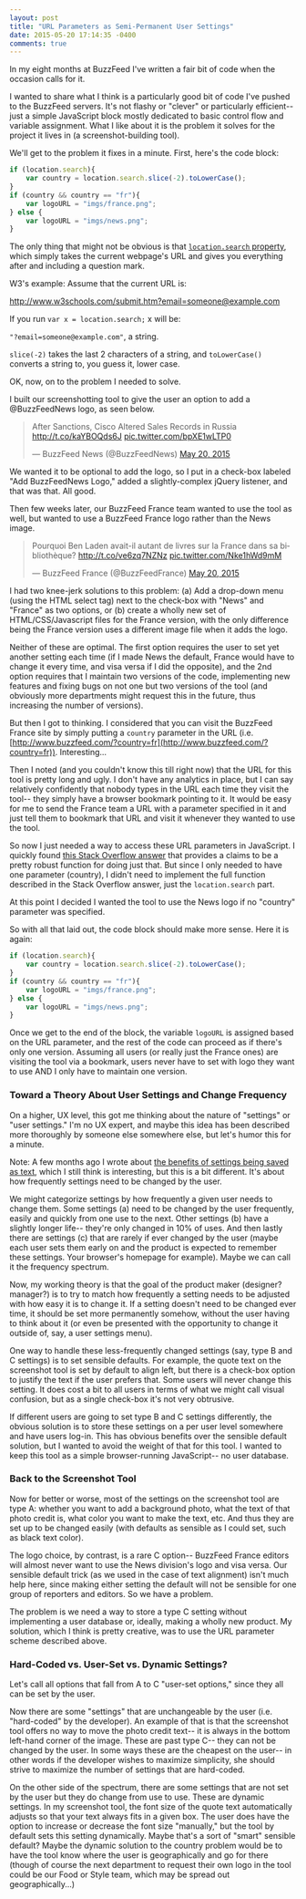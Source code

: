 ```yaml
---
layout: post
title: "URL Parameters as Semi-Permanent User Settings"
date: 2015-05-20 17:14:35 -0400
comments: true
---
```


In my eight months at BuzzFeed I've written a fair bit of code when the occasion calls for it. 

I wanted to share what I think is a particularly good bit of code I've pushed to the BuzzFeed servers. It's not flashy or "clever" or particularly efficient-- just a simple JavaScript block mostly dedicated to basic control flow and variable assignment. What I like about it is the problem it solves for the project it lives in (a screenshot-building tool). 

<!-- more -->

We'll get to the problem it fixes in a minute. First, here's the code block:

```javascript
if (location.search){
    var country = location.search.slice(-2).toLowerCase();
}
if (country && country == "fr"){
    var logoURL = "imgs/france.png";
} else {
    var logoURL = "imgs/news.png";
}
```

The only thing that might not be obvious is that [`location.search` property](http://www.w3schools.com/jsref/prop_loc_search.asp), which simply takes the current webpage's URL and gives you everything after and including a question mark. 

W3's example: Assume that the current URL is: 

http://www.w3schools.com/submit.htm?email=someone@example.com 

If you run `var x = location.search;` x will be: 

`"?email=someone@example.com"`, a string. 

`slice(-2)` takes the last 2 characters of a string, and `toLowerCase()` converts a string to, you guess it, lower case. 

OK, now, on to the problem I needed to solve. 

I built our screenshotting tool to give the user an option to add a @BuzzFeedNews logo, as seen below. 

<blockquote class="twitter-tweet" lang="en"><p lang="en" dir="ltr">After Sanctions, Cisco Altered Sales Records in Russia <a href="http://t.co/kaYBOQds6J">http://t.co/kaYBOQds6J</a> <a href="http://t.co/bpXE1wLTP0">pic.twitter.com/bpXE1wLTP0</a></p>&mdash; BuzzFeed News (@BuzzFeedNews) <a href="https://twitter.com/BuzzFeedNews/status/601102020200820737">May 20, 2015</a></blockquote>
<script async src="//platform.twitter.com/widgets.js" charset="utf-8"></script>

We wanted it to be optional to add the logo, so I put in a check-box labeled "Add BuzzFeedNews Logo," added a slightly-complex jQuery listener, and that was that. All good. 

Then few weeks later, our BuzzFeed France team wanted to use the tool as well, but wanted to use a BuzzFeed France logo rather than the News image. 

<blockquote class="twitter-tweet" lang="en"><p lang="fr" dir="ltr">Pourquoi Ben Laden avait-il autant de livres sur la France dans sa bibliothèque? &#10;<a href="http://t.co/ve6zq7NZNz">http://t.co/ve6zq7NZNz</a> <a href="http://t.co/Nke1hWd9mM">pic.twitter.com/Nke1hWd9mM</a></p>&mdash; BuzzFeed France (@BuzzFeedFrance) <a href="https://twitter.com/BuzzFeedFrance/status/601045795169767424">May 20, 2015</a></blockquote>
<script async src="//platform.twitter.com/widgets.js" charset="utf-8"></script>

I had two knee-jerk solutions to this problem: (a) Add a drop-down menu (using the HTML select tag) next to the check-box with "News" and "France" as two options, or (b) create a wholly new set of HTML/CSS/Javascript files for the France version, with the only difference being the France version uses a different image file when it adds the logo. 

Neither of these are optimal. The first option requires the user to set yet another setting each time (if I made News the default, France would have to change it every time, and visa versa if I did the opposite), and the 2nd option requires that I maintain two versions of the code, implementing new features and fixing bugs on not one but two versions of the tool (and obviously more departments might request this in the future, thus increasing the number of versions). 

But then I got to thinking. I considered that you can visit the BuzzFeed France site by simply putting a `country` parameter in the URL (i.e. [http://www.buzzfeed.com/?country=fr](http://www.buzzfeed.com/?country=fr)). Interesting... 

Then I noted (and you couldn't know this till right now) that the URL for this tool is pretty long and ugly. I don't have any analytics in place, but I can say relatively confidently that nobody types in the URL each time they visit the tool-- they simply have a browser bookmark pointing to it. It would be easy for me to send the France team a URL with a parameter specified in it and just tell them to bookmark that URL and visit it whenever they wanted to use the tool. 

So now I just needed a way to access these URL parameters in JavaScript. I quickly found [this Stack Overflow answer](http://stackoverflow.com/questions/979975/how-to-get-the-value-from-the-url-parameter) that provides a claims to be a pretty robust function for doing just that. But since I only needed to have one parameter (country), I didn't need to implement the full function described in the Stack Overflow answer, just the `location.search` part. 

At this point I decided I wanted the tool to use the News logo if no "country" parameter was specified. 

So with all that laid out, the code block should make more sense. Here it is again: 

```javascript
if (location.search){
    var country = location.search.slice(-2).toLowerCase();
}
if (country && country == "fr"){
    var logoURL = "imgs/france.png";
} else {
    var logoURL = "imgs/news.png";
}
```

Once we get to the end of the block, the variable `logoURL` is assigned based on the URL parameter, and the rest of the code can proceed as if there's only one version. Assuming all users (or really just the France ones) are visiting the tool via a bookmark, users never have to set with logo they want to use AND I only have to maintain one version. 

### Toward a Theory About User Settings and Change Frequency 

On a higher, UX level, this got me thinking about the nature of "settings" or "user settings." I'm no UX expert, and maybe this idea has been described more thoroughly by someone else somewhere else, but let's humor this for a minute. 

Note: A few months ago I wrote about [the benefits of settings being saved as text](https://medium.com/@sts10/why-i-want-text-file-preferences-for-every-application-i-use-72c368f9b6fd), which I still think is interesting, but this is a bit different. It's about how frequently settings need to be changed by the user. 

We might categorize settings by how frequently a given user needs to change them. Some settings (a) need to be changed by the user frequently, easily and quickly from one use to the next. Other settings (b) have a slightly longer life-- they're only changed in 10% of uses. And then lastly there are settings (c) that are rarely if ever changed by the user (maybe each user sets them early on and the product is expected to remember these settings. Your browser's homepage for example). Maybe we can call it the frequency spectrum. 

Now, my working theory is that the goal of the product maker (designer? manager?) is to try to match how frequently a setting needs to be adjusted with how easy it is to change it. If a setting doesn't need to be changed ever time, it should be set more permanently somehow, without the user having to think about it (or even be presented with the opportunity to change it outside of, say, a user settings menu). 

One way to handle these less-frequently changed settings (say, type B and C settings) is to set sensible defaults. For example, the quote text on the screenshot tool is set by default to align left, but there is a check-box option to justify the text if the user prefers that. Some users will never change this setting. It does cost a bit to all users in terms of what we might call visual confusion, but as a single check-box it's not very obtrusive. 

If different users are going to set type B and C settings differently, the obvious solution is to store these settings on a per user level somewhere and have users log-in. This has obvious benefits over the sensible default solution, but I wanted to avoid the weight of that for this tool. I wanted to keep this tool as a simple browser-running JavaScript-- no user database. 

### Back to the Screenshot Tool

Now for better or worse, most of the settings on the screenshot tool are type A: whether you want to add a background photo, what the text of that photo credit is, what color you want to make the text, etc. And thus they are set up to be changed easily (with defaults as sensible as I could set, such as black text color). 

The logo choice, by contrast, is a rare C option-- BuzzFeed France editors will almost never want to use the News division's logo and visa versa. Our sensible default trick (as we used in the case of text alignment) isn't much help here, since making either setting the default will not be sensible for one group of reporters and editors. So we have a problem. 

The problem is we need a way to store a type C setting without implementing a user database or, ideally, making a wholly new product. My solution, which I think is pretty creative, was to use the URL parameter scheme described above. 

### Hard-Coded vs. User-Set vs. Dynamic Settings?

Let's call all options that fall from A to C "user-set options," since they all can be set by the user. 

Now there are some "settings" that are unchangeable by the user (i.e. "hard-coded" by the developer). An example of that is that the screenshot tool offers no way to move the photo credit text-- it is always in the bottom left-hand corner of the image. These are past type C-- they can not be changed by the user. In some ways these are the cheapest on the user-- in other words if the developer wishes to maximize simplicity, she should strive to maximize the number of settings that are hard-coded. 

On the other side of the spectrum, there are some settings that are not set by the user but they do change from use to use. These are dynamic settings. In my screenshot tool, the font size of the quote text automatically adjusts so that your text always fits in a given box. The user does have the option to increase or decrease the font size "manually," but the tool by default sets this setting dynamically. Maybe that's a sort of "smart" sensible default? Maybe the dynamic solution to the country problem would be to have the tool know where the user is geographically and go for there (though of course the next department to request their own logo in the tool could be our Food or Style team, which may be spread out geographically...) 








